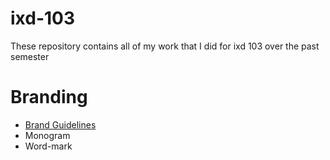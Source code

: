 # ixd-103
These repository contains all of my work that I did for ixd 103 over the past semester

# Branding

  - [Brand Guidelines](https://github.com/Scott-McCabe/ixd-103/blob/master/brand%20guildlines.png)
  - Monogram
  - Word-mark 
